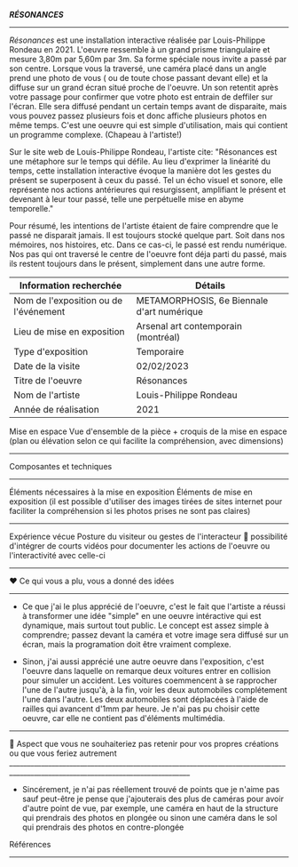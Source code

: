 ***RÉSONANCES***
   _____________________________________________________________________________________________________________________________________________________
   
*Résonances* est une installation interactive réalisée par Louis-Philippe Rondeau en 2021. L'oeuvre ressemble à un grand prisme triangulaire et mesure 3,80m par 5,60m par 3m. Sa forme spéciale nous invite a passé par son centre. Lorsque vous la traversé, une caméra placé dans un angle prend une photo de vous ( ou de toute chose passant devant elle) et la diffuse sur un grand écran situé proche de l'oeuvre. Un son retentit après votre passage pour confirmer que votre photo est entrain de deffiler sur l'écran. Elle sera diffusé pendant un certain temps avant de disparaite, mais vous pouvez passez plusieurs fois et donc affiche plusieurs photos en même temps. C'est une oeuvre qui est simple d'utilisation, mais qui contient un programme complexe. (Chapeau à l'artiste!)

Sur le site web de Louis-Philippe Rondeau, l'artiste cite: "Résonances est une métaphore sur le temps qui défile. Au lieu d'exprimer la linéarité du temps, cette installation interactive évoque la manière dot les gestes du présent se superposent à ceux du passé. Tel un écho visuel et sonore, elle représente nos actions antérieures qui resurgissent, amplifiant le présent et devenant à leur tour passé, telle une perpétuelle mise en abyme temporelle."

Pour résumé, les intentions de l'artiste étaient de faire comprendre que le passé ne disparait jamais. Il est toujours stocké quelque part. Soit dans nos mémoires, nos histoires, etc. Dans ce cas-ci, le passé est rendu numérique. Nos pas qui ont traversé le centre de l'oeuvre font déja parti du passé, mais ils restent toujours dans le présent, simplement dans une autre forme. 


|Information recherchée | Détails |
| ------------- | ------------- |
|Nom de l'exposition ou de l'événement  | METAMORPHOSIS, 6e Biennale d'art numérique |
| Lieu de mise en exposition | Arsenal art contemporain (montréal)  |
|Type d'exposition  | Temporaire  |
| Date de la visite  | 02/02/2023  |
|Titre de l'oeuvre  |Résonances  |
|Nom de l'artiste  | Louis-Philippe Rondeau  |
| Année de réalisation  | 2021  |


Mise en espace 	Vue d'ensemble de la pièce + croquis de la mise en espace (plan ou élévation selon ce qui facilite la compréhension, avec dimensions)
 _____________________________________________________________________________________________________________________________________________________
 
 
 Composantes et techniques
  _____________________________________________________________________________________________________________________________________________________
  
  
  Éléments nécessaires à la mise en exposition   Éléments de mise en exposition (il est possible d'utiliser des images tirées de sites internet pour faciliter la compréhension si les photos prises ne sont pas claires)
   _____________________________________________________________________________________________________________________________________________________
   
   
   Expérience vécue	Posture du visiteur ou gestes de l'interacteur 🎥 possibilité d'intégrer de courts vidéos pour documenter les actions de l'oeuvre ou l'interactivité avec celle-ci
  _____________________________________________________________________________________________________________________________________________________
    
    
❤️ Ce qui vous a plu, vous a donné des idées
  _____________________________________________________________________________________________________________________________________________________
  - Ce que j'ai le plus apprécié de l'oeuvre, c'est le fait que l'artiste a réussi à transformer une idée "simple" en une oeuvre intéractive qui est dynamique, mais surtout tout public. Le concept est assez simple à comprendre; passez devant la caméra et votre image sera diffusé sur un écran, mais la programation doit être vraiment complexe.
 
- Sinon, j'ai aussi apprécié une autre oeuvre dans l'exposition, c'est l'oeuvre dans laquelle on remarque deux voitures entrer en collision pour simuler un accident. Les voitures coemmencent à se rapprocher l'une de l'autre jusqu'à, à la fin, voir les deux automobiles complétement l'une dans l'autre. Les deux automobiles sont déplacées à l'aide de railles qui avancent d'1mm par heure.
  Je n'ai pas pu choisir cette oeuvre, car elle ne contient pas d'éléments multimédia. 
  
_____________________________________________________________________________________________________________________________________________________
     
🤔 Aspect que vous ne souhaiteriez pas retenir pour vos propres créations ou que vous feriez autrement _________________________________________________________________________________________________________________________________
- Sincérement, je n'ai pas réellement trouvé de points que je n'aime pas sauf peut-être je pense que j'ajouterais des plus de caméras pour avoir d'autre point de vue, par exemple, une caméra en haut de la structure qui prendrais des photos en plongée ou sinon une caméra dans le sol qui prendrais des photos en contre-plongée

Références
 _____________________________________________________________________________________________________________________________________________________
